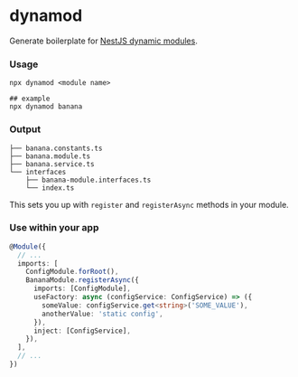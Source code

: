 # dynamod

Generate boilerplate for [NestJS dynamic modules](https://docs.nestjs.com/fundamentals/dynamic-modules#dynamic-modules).

### Usage
```shell
npx dynamod <module name>

## example
npx dynamod banana
```

### Output
```shell
├── banana.constants.ts
├── banana.module.ts
├── banana.service.ts
└── interfaces
    ├── banana-module.interfaces.ts
    └── index.ts
```

This sets you up with `register` and `registerAsync` methods in your module.

### Use within your app
```typescript
@Module({
  // ...
  imports: [
    ConfigModule.forRoot(),
    BananaModule.registerAsync({
      imports: [ConfigModule],
      useFactory: async (configService: ConfigService) => ({
        someValue: configService.get<string>('SOME_VALUE'),
        anotherValue: 'static config',
      }),
      inject: [ConfigService],
    }),
  ],
  // ...
})
```


